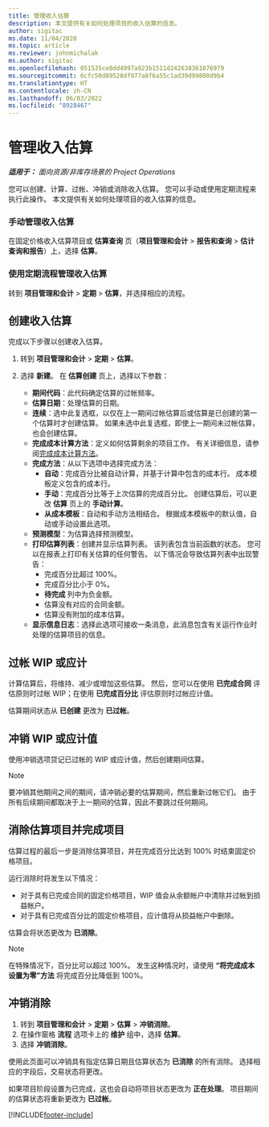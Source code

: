 ```yaml
---
title: 管理收入估算
description: 本文提供有关如何处理项目的收入估算的信息。
author: sigitac
ms.date: 11/04/2020
ms.topic: article
ms.reviewer: johnmichalak
ms.author: sigitac
ms.openlocfilehash: 051535ce8dd4997a923b1511d242638361076979
ms.sourcegitcommit: 6cfc50d89528df977a8f6a55c1ad39d99800d9b4
ms.translationtype: HT
ms.contentlocale: zh-CN
ms.lasthandoff: 06/03/2022
ms.locfileid: "8928467"
---
```

# <a name="manage-revenue-estimates"></a>管理收入估算

_**适用于：** 面向资源/非库存场景的 Project Operations_

您可以创建、计算、过帐、冲销或消除收入估算。 您可以手动或使用定期流程来执行此操作。 本文提供有关如何处理项目的收入估算的信息。

### <a name="manage-revenue-estimates-manually"></a>手动管理收入估算

在固定价格收入估算项目或 **估算查询** 页（**项目管理和会计** > **报告和查询** > **估计查询和报告**）上，选择 **估算**。

### <a name="manage-revenue-estimates-using-a-periodic-process"></a>使用定期流程管理收入估算

转到 **项目管理和会计** > **定期** > **估算**，并选择相应的流程。

## <a name="create-a-revenue-estimate"></a>创建收入估算

完成以下步骤以创建收入估算。 

1. 转到 **项目管理和会计** > **定期** > **估算**。
2. 选择 **新建**。 在 **估算创建** 页上，选择以下参数：

   - **期间代码**：此代码确定估算的过帐频率。
   - **估算日期**：处理估算的日期。
   - **连续**：选中此复选框，以仅在上一期间过帐估算后或估算是已创建的第一个估算时才创建估算。 如果未选中此复选框，即使上一期间未过帐估算，也会创建估算。
   - **完成成本计算方法**：定义如何估算剩余的项目工作。 有关详细信息，请参阅[完成成本计算方法](cost-complete-methods.md)。
   - **完成方法**：从以下选项中选择完成方法：
     - **自动**：完成百分比被自动计算，并基于计算中包含的成本行。 成本模板定义包含的成本行。
     - **手动**：完成百分比等于上次估算的完成百分比。 创建估算后，可以更改 **估算** 页上的 **手动计算**。
     - **从成本模板**：自动和手动方法相结合。 根据成本模板中的默认值，自动或手动设置此选项。
   - **预测模型**：为估算选择预测模型。
   - **打印估算列表**：创建并显示估算列表。 该列表包含当前函数的状态。 您可以在报表上打印有关估算的任何警告。 以下情况会导致估算列表中出现警告：
     - 完成百分比超过 100%。
     - 完成百分比小于 0%。
     - **待完成** 列中为负金额。
     - 估算没有对应的合同金额。
     - 估算没有附加的成本估算。
   - **显示信息日志**：选择此选项可接收一条消息，此消息包含有关运行作业时处理的估算项目的信息。


## <a name="post-wip-or-accruals"></a>过帐 WIP 或应计

计算估算后，将维持、减少或增加这些估算。 然后，您可以在使用 **已完成合同** 评估原则时过帐 WIP；在使用 **已完成百分比** 评估原则时过帐应计值。
  
估算期间状态从 **已创建** 更改为 **已过帐**。

## <a name="reverse-wip-or-accruals"></a>冲销 WIP 或应计值

使用冲销选项贷记已过帐的 WIP 或应计值，然后创建期间估算。

> [!NOTE]
> 要冲销其他期间之间的期间，请冲销必要的估算期间，然后重新过帐它们。 由于所有后续期间都取决于上一期间的估算，因此不要跳过任何期间。

## <a name="eliminate-the-estimate-project-and-finish-the-project"></a>消除估算项目并完成项目

估算过程的最后一步是消除估算项目，并在完成百分比达到 100% 时结束固定价格项目。

运行消除时将发生以下情况：

- 对于具有已完成合同的固定价格项目，WIP 值会从余额帐户中清除并过帐到损益帐户。
- 对于具有已完成百分比的固定价格项目，应计值将从损益帐户中删除。

估算会将状态更改为 **已消除**。

> [!NOTE]
> 在特殊情况下，百分比可以超过 100%。 发生这种情况时，请使用 **“将完成成本设置为零”方法** 将完成百分比降低到 100%。

## <a name="reverse-elimination"></a>冲销消除

1. 转到 **项目管理和会计** > **定期** > **估算** > **冲销消除**。 
2. 在操作窗格 **流程** 选项卡上的 **维护** 组中，选择 **估算**。 
3. 选择 **冲销消除**。

使用此页面可以冲销具有指定估算日期且估算状态为 **已消除** 的所有消除。 选择相应的字段后，交易状态将更改。

如果项目阶段设置为已完成，这也会自动将项目状态更改为 **正在处理**。 项目期间的估算状态将重新更改为 **已过帐**。


[!INCLUDE[footer-include](../includes/footer-banner.md)]